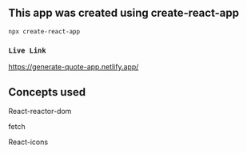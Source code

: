 ## This app was created using create-react-app

`npx create-react-app`

### `Live Link`

https://generate-quote-app.netlify.app/

## Concepts used

React-reactor-dom

fetch

React-icons
